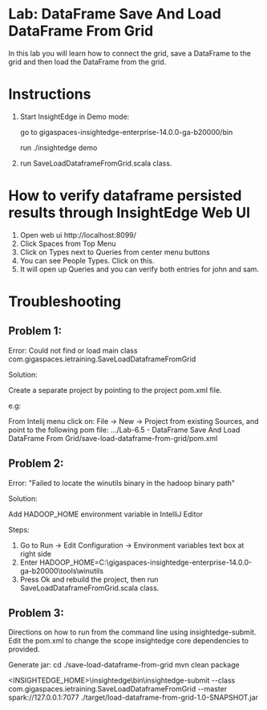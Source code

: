 # Lab: DataFrame Save And Load DataFrame From Grid

In this lab you will learn how to connect the grid,
save a DataFrame to the grid
and then load the DataFrame from the grid.

# Instructions

1. Start InsightEdge in Demo mode:

    go to gigaspaces-insightedge-enterprise-14.0.0-ga-b20000/bin

    run ./insightedge demo

2. run SaveLoadDataframeFromGrid.scala class.


# How to verify dataframe persisted results through InsightEdge Web UI

1. Open web ui http://localhost:8099/
2. Click Spaces from Top Menu
3. Click on Types next to Queries from center menu buttons
4. You can see People Types. Click on this.
5. It will open up Queries and you can verify both entries for john and sam.

# Troubleshooting
## Problem 1:

Error: Could not find or load main class com.gigaspaces.ietraining.SaveLoadDataframeFromGrid

Solution:

Create a separate project by pointing to the project pom.xml file.

e.g:

From Intelij menu click on: File -> New -> Project from existing Sources, and point to the following pom file:
.../Lab-6.5 - DataFrame Save And Load DataFrame From Grid/save-load-dataframe-from-grid/pom.xml


## Problem 2:

Error: "Failed to locate the winutils binary in the hadoop binary path"

Solution:

Add HADOOP_HOME environment variable in IntelliJ Editor

Steps:
1. Go to Run -> Edit Configuration -> Environment variables text box at right side
2. Enter HADOOP_HOME=C:\gigaspaces-insightedge-enterprise-14.0.0-ga-b20000\tools\winutils
3. Press Ok and rebuild the project, then run SaveLoadDataframeFromGrid.scala class.

## Problem 3:
Directions on how to run from the command line using insightedge-submit.
Edit the pom.xml to change the scope insightedge core dependencies to provided.

Generate jar:
cd ./save-load-dataframe-from-grid
mvn clean package

<INSIGHTEDGE_HOME>\insightedge\bin\insightedge-submit --class com.gigaspaces.ietraining.SaveLoadDataframeFromGrid --master spark://127.0.0.1:7077  ./target/load-dataframe-from-grid-1.0-SNAPSHOT.jar



